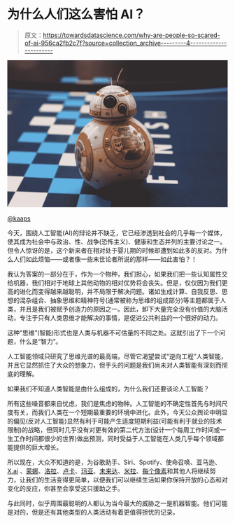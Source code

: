 # 为什么人们这么害怕 AI？

> 原文：<https://towardsdatascience.com/why-are-people-so-scared-of-ai-956ca2fb2c7f?source=collection_archive---------4----------------------->

![](img/a79421d8f98811dc8b081a084f2e205b.png)

[@kaaps](https://unsplash.com/@kaaps)

今天，围绕人工智能(AI)的辩论并不缺乏，它已经渗透到社会的几乎每一个媒体，使其成为社会中与政治、性、战争(恐怖主义)、健康和生态并列的主要讨论之一。但令人惊讶的是，这个新来者在相对处于婴儿期的时候却遭到如此多的反对。为什么人们如此烦恼——或者像一些末世论者所说的那样——如此害怕？！

我认为答案的一部分在于，作为一个物种，我们担心，如果我们把一些认知属性交给机器，我们相对于地球上其他动物的相对优势将会丧失。但是，仅仅因为我们更高的进化而变得越来越聪明，并不局限于解决问题。诸如生成计算、自我反思、思想的混杂组合、抽象思维和精神符号(通常被称为思维的组成部分)等主题都属于人类，并且是我们被赋予创造力的原因之一。因此，卸下大量完全没有价值的大脑活动，专注于只有人类思维才能解决的事情，是促进公共利益的一个很好的动力。

这种“思维”(智能)形式也是人类与机器不可估量的不同之处。这就引出了下一个问题，什么是“智力”。

人工智能领域只研究了思维光谱的最高端，尽管它渴望尝试“逆向工程”人类智能，并且它显然抓住了大众的想象力，但手头的问题是我们尚未对人类智能有深刻而彻底的理解。

如果我们不知道人类智能是由什么组成的，为什么我们还要谈论人工智能？

所有这些噪音都来自忧虑，我们是焦虑的物种。人工智能的不确定性首先与时间尺度有关，而我们人类在一个短期最重要的环境中进化。此外，今天公众舆论中明显的偏见(反对人工智能)显然有利于可能产生适度短期利益(可能有利于就业的技术限制)的战略，但同时几乎没有对更有效的第二代方法(设计一个每周工作时间或一生工作时间都很少的世界)做出预测，同时受益于人工智能在人类几乎每个领域都能提供的巨大增长。

所以现在，大众不知道的是，为谷歌助手、Siri、Spotify、使命召唤、亚马逊、 [X.ai](https://x.ai/) 、[蒙娜](https://www.monahq.com/)、[洛拉](https://www.lolatravel.com/)、[卢卡](https://luka.ai/)、[玛亚](https://trymya.io/)、[未来达](https://www.futurenda.com/)、[米拉](https://milahq.com/)、[每个像素](https://everypixel.com/)和其他人将继续努力，让我们的生活变得更简单，以便我们可以继续生活如果你保持开放的心态和对变化的反应，你甚至会享受这只援助之手。

与此同时，似乎周围最聪明的人都认为当今最大的威胁之一是机器智能。他们可能是对的，但是还有其他类型的人类活动有着更值得担忧的记录。